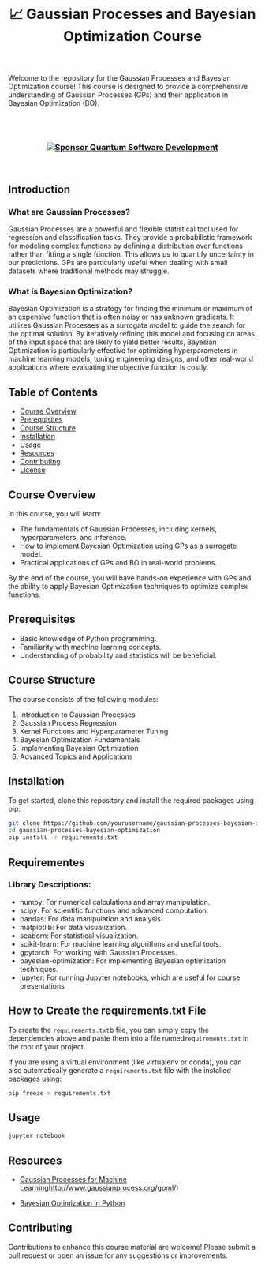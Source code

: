 <br>

# <p align="center"> 📈 Gaussian Processes and Bayesian Optimization Course  

<br>

Welcome to the repository for the Gaussian Processes and Bayesian Optimization course! This course is designed to provide a comprehensive understanding of Gaussian Processes (GPs) and their application in Bayesian Optimization (BO).  

<br><br>

<!--### <p align="center">  <img src="https://github.githubassets.com/images/icons/emoji/octocat.png" width="46">  -->
### <p align="center"> [![Sponsor Quantum Software Development](https://img.shields.io/badge/Sponsor-Quantum%20Software%20Development-brightgreen?logo=GitHub)](https://github.com/sponsors/Quantum-Software-Development)


<br>

## Introduction  

### What are Gaussian Processes?  

Gaussian Processes are a powerful and flexible statistical tool used for regression and classification tasks. They provide a probabilistic framework for modeling complex functions by defining a distribution over functions rather than fitting a single function. This allows us to quantify uncertainty in our predictions. GPs are particularly useful when dealing with small datasets where traditional methods may struggle.  

### What is Bayesian Optimization?  

Bayesian Optimization is a strategy for finding the minimum or maximum of an expensive function that is often noisy or has unknown gradients. It utilizes Gaussian Processes as a surrogate model to guide the search for the optimal solution. By iteratively refining this model and focusing on areas of the input space that are likely to yield better results, Bayesian Optimization is particularly effective for optimizing hyperparameters in machine learning models, tuning engineering designs, and other real-world applications where evaluating the objective function is costly.  

## Table of Contents  

- [Course Overview](#course-overview)  
- [Prerequisites](#prerequisites)  
- [Course Structure](#course-structure)  
- [Installation](#installation)  
- [Usage](#usage)  
- [Resources](#resources)  
- [Contributing](#contributing)  
- [License](#license)  

## Course Overview  

In this course, you will learn:  

- The fundamentals of Gaussian Processes, including kernels, hyperparameters, and inference.  
- How to implement Bayesian Optimization using GPs as a surrogate model.  
- Practical applications of GPs and BO in real-world problems.  

By the end of the course, you will have hands-on experience with GPs and the ability to apply Bayesian Optimization techniques to optimize complex functions.  

## Prerequisites  

- Basic knowledge of Python programming.  
- Familiarity with machine learning concepts.  
- Understanding of probability and statistics will be beneficial.  

## Course Structure  

The course consists of the following modules:  

1. Introduction to Gaussian Processes  
2. Gaussian Process Regression  
3. Kernel Functions and Hyperparameter Tuning  
4. Bayesian Optimization Fundamentals  
5. Implementing Bayesian Optimization  
6. Advanced Topics and Applications  

## Installation  

To get started, clone this repository and install the required packages using pip:  

```bash  
git clone https://github.com/yourusername/gaussian-processes-bayesian-optimization.git  
cd gaussian-processes-bayesian-optimization  
pip install -r requirements.txt
```

## Requirementes

### Library Descriptions:

- numpy: For numerical calculations and array manipulation.
- scipy: For scientific functions and advanced computation.
- pandas: For data manipulation and analysis.
- matplotlib: For data visualization.
- seaborn: For statistical visualization.
- scikit-learn: For machine learning algorithms and useful tools.
- gpytorch: For working with Gaussian Processes.
- bayesian-optimization: For implementing Bayesian optimization techniques.
- jupyter: For running Jupyter notebooks, which are useful for course presentations


## How to Create the requirements.txt File

To create the `requirements.txt`b file, you can simply copy the dependencies above and paste them into a file named`requirements.txt` in the root of your project.

If you are using a virtual environment (like virtualenv or conda), you can also automatically generate a `requirements.txt` file with the installed packages using: 

```bash
pip freeze > requirements.txt
```

## Usage

```bash 
jupyter notebook
```

## Resources

- [Gaussian Processes for Machine Learning](book)http://www.gaussianprocess.org/gpml/)

- [Bayesian Optimization in Python](https://github.com/fmfn/BayesianOptimization)


## Contributing

Contributions to enhance this course material are welcome! Please submit a pull request or open an issue for any suggestions or improvements.




